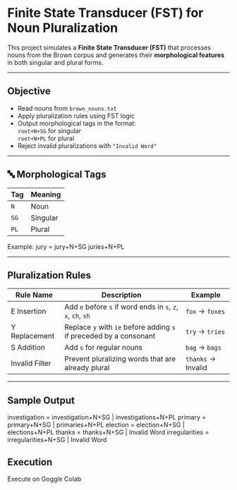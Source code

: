 # Finite State Transducer (FST) for Noun Pluralization

This project simulates a **Finite State Transducer (FST)** that processes nouns from the Brown corpus and generates their **morphological features** in both singular and plural forms.

---

## Objective

- Read nouns from `brown_nouns.txt`
- Apply pluralization rules using FST logic
- Output morphological tags in the format:  
  `root+N+SG` for singular  
  `root+N+PL` for plural
- Reject invalid pluralizations with `"Invalid Word"`

---

## 🔤 Morphological Tags

| Tag | Meaning     |
|-----|-------------|
| `N` | Noun        |
| `SG`| Singular    |
| `PL`| Plural      |

Example:
jury = jury+N+SG  juries+N+PL


---

## Pluralization Rules

| Rule Name       | Description                                           | Example             |
|-----------------|-------------------------------------------------------|---------------------|
| E Insertion     | Add `e` before `s` if word ends in `s`, `z`, `x`, `ch`, `sh` | `fox` → `foxes`     |
| Y Replacement   | Replace `y` with `ie` before adding `s` if preceded by a consonant | `try` → `tries`     |
| S Addition      | Add `s` for regular nouns                             | `bag` → `bags`      |
| Invalid Filter  | Prevent pluralizing words that are already plural     | `thanks` → Invalid  |

---

## Sample Output
investigation = investigation+N+SG | investigations+N+PL 
primary = primary+N+SG | primaries+N+PL 
election = election+N+SG | elections+N+PL 
thanks = thanks+N+SG | Invalid Word 
irregularities = irregularities+N+SG | Invalid Word

## Execution
Execute on Goggle Colab
